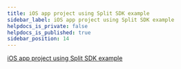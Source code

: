 ```yaml
---
title: iOS app project using Split SDK example
sidebar_label: iOS app project using Split SDK example
helpdocs_is_private: false
helpdocs_is_published: true
sidebar_position: 14
---
```


<p>
  <button hidden style={{borderRadius:'8px', border:'1px', fontFamily:'Courier New', fontWeight:'800', textAlign:'left'}}> help.split.io link: https://help.split.io/hc/en-us/articles/360015311112-iOS-App-Project-using-Split-SDK-example </button>
</p>

[iOS app project using Split SDK example](https://github.com/Split-Community/Split-SDKs-Examples/tree/main/iOS-Swift-SDK)
